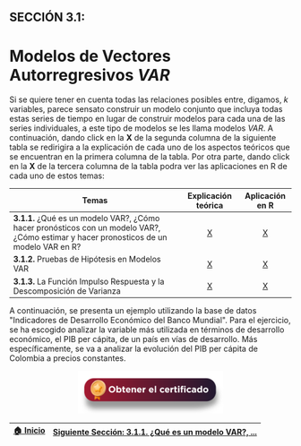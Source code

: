 ## SECCIÓN 3.1:
# Modelos de Vectores Autorregresivos $VAR$
Si se quiere tener en cuenta todas las relaciones posibles entre, digamos, $k$ variables, parece sensato construir un modelo conjunto que incluya todas estas series de tiempo en lugar de construir modelos para cada una de las series individuales, a este tipo de modelos se les llama modelos $VAR$. A continuación, dando click en la **X** de la segunda columna de la siguiente tabla se redirigira a la explicación de cada uno de los aspectos teóricos que se encuentran en la primera columna de la tabla. Por otra parte, dando click en la **X** de la tercera columna de la tabla podra ver las aplicaciones en R de cada uno de estos temas:

| Temas                                                                                                                                                                      | Explicación teórica                   |  Aplicación en R                     |
|----------------------------------------------------------------------------------------------------------------------------------------------------------------------------|:-------------------------------------:|:------------------------------------:|
| **3.1.1.** ¿Qué es un modelo VAR?, ¿Cómo hacer pronósticos con un modelo VAR?, ¿Cómo estimar y hacer pronosticos de un modelo VAR en R? |  [X](Seccion03_01_01_T/Readme.md)    | [X](Seccion03_01_01_R/Readme.md)    | 
| **3.1.2.** Pruebas de Hipótesis en Modelos VAR                                                                                                                                 |  [X](Seccion03_01_02_T/Readme.md)     | [X](Seccion03_01_02_R/Readme.md)     |
| **3.1.3.** La Función Impulso Respuesta y la Descomposición de Varianza                                                                                                        |  [X](Seccion03_01_03_T/Readme.md) | [X](Seccion03_01_03_R/Readme.md) | 

A continuación, se presenta un ejemplo utilizando la base de datos "Indicadores de Desarrollo Económico del Banco Mundial". Para el ejercicio, se ha escogido analizar la variable más utilizada en términos de desarrollo económico, el PIB per cápita, de un país en vías de desarrollo. Más específicamente, se va a analizar la evolución del PIB per cápita de Colombia a precios constantes.


<div align="center"><a href="https://enlace-academico.escuelaing.edu.co/psc/FORMULARIO/EMPLOYEE/SA/c/EC_LOCALIZACION_RE.LC_FRM_ADMEDCO_FL.GBL" target="_blank"><img src="https://github.com/alvaroperdomo/World-Econometrics/blob/main/.icons/IconCEHBotonCertificado.png" alt="World-Econometrics" width="260" border="0" /></a></div>

| [:house: Inicio](../README.md)    | [Siguiente Sección: 3.1.1. ¿Qué es un modelo VAR?, ...](Seccion03_01_01_T/Readme.md) |
|-----------------------------------|-----------------------------------------------------------------------------------------------------------------------------|
